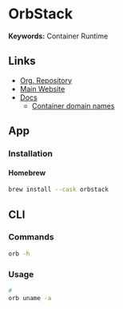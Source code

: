 # OrbStack

**Keywords:** Container Runtime

<!--
http://orb.local

host.orb.internal
-->

<!--
ls -la ~/.orbstack
-->

## Links

- [Org. Repository](https://github.com/orbstack)
- [Main Website](https://orbstack.dev)
- [Docs](https://docs.orbstack.dev)
  - [Container domain names](https://docs.orbstack.dev/docker/domains)

## App

<!-- ### Dependencies

- []() -->

### Installation

#### Homebrew

```sh
brew install --cask orbstack
```

## CLI

### Commands

```sh
orb -h
```

### Usage

```sh
#
orb uname -a
```
